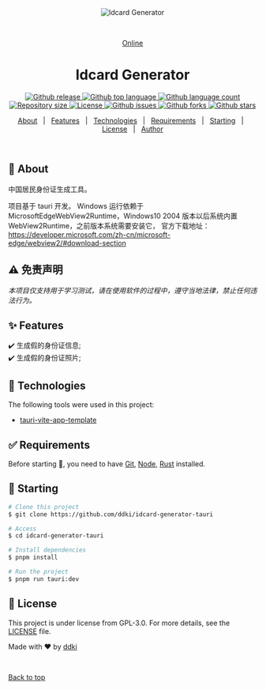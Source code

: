 <div align="center" id="top"> 
  <img src="./public/favicon.ico" alt="Idcard Generator" />

&#xa0;

<a href="https://ddki.github.io/idcard-generator-tauri/">Online</a>

</div>

<h1 align="center">Idcard Generator</h1>

<p align="center">
  <a href="https://github.com/ddki/idcard-generator-tauri/releases">
    <img alt="Github release" src="https://img.shields.io/github/release/ddki/idcard-generator-tauri">
  </a>

  <a href="#">
    <img alt="Github top language" src="https://img.shields.io/github/languages/top/ddki/idcard-generator-tauri">
  </a>

  <a href="#">
    <img alt="Github language count" src="https://img.shields.io/github/languages/count/ddki/idcard-generator-tauri">
  </a>

  <a href="#">
    <img alt="Repository size" src="https://img.shields.io/github/repo-size/ddki/idcard-generator-tauri">
  </a>

  <a href="https://github.com/ddki/idcard-generator-tauri/blob/master/LICENSE">
    <img alt="License" src="https://img.shields.io/github/license/ddki/idcard-generator-tauri">
  </a>

  <a href="https://github.com/ddki/idcard-generator-tauri/issues">
    <img alt="Github issues" src="https://img.shields.io/github/issues/ddki/idcard-generator-tauri" />
  </a>

  <a href="https://github.com/ddki/idcard-generator-tauri/forks">
    <img alt="Github forks" src="https://img.shields.io/github/forks/ddki/idcard-generator-tauri" />
  </a>

  <a href="https://github.com/ddki/idcard-generator-tauri/stargazers">
    <img alt="Github stars" src="https://img.shields.io/github/stars/ddki/idcard-generator-tauri" />
  </a>
</p>

<!-- Status -->

<!-- <h4 align="center">
	🚧  Idcard Generator 🚀 Under construction...  🚧
</h4>

<hr> -->

<p align="center">
  <a href="#dart-about">About</a> &#xa0; | &#xa0; 
  <a href="#sparkles-features">Features</a> &#xa0; | &#xa0;
  <a href="#rocket-technologies">Technologies</a> &#xa0; | &#xa0;
  <a href="#white_check_mark-requirements">Requirements</a> &#xa0; | &#xa0;
  <a href="#checkered_flag-starting">Starting</a> &#xa0; | &#xa0;
  <a href="#memo-license">License</a> &#xa0; | &#xa0;
  <a href="https://github.com/ddki" target="_blank">Author</a>
</p>

<br>

## :dart: About

中国居民身份证生成工具。

项目基于 tauri 开发。 Windows 运行依赖于 MicrosoftEdgeWebView2Runtime，Windows10 2004 版本以后系统内置 WebView2Runtime，之前版本系统需要安装它， 官方下载地址：https://developer.microsoft.com/zh-cn/microsoft-edge/webview2/#download-section

## ⚠️ 免责声明

_本项目仅支持用于学习测试，请在使用软件的过程中，遵守当地法律，禁止任何违法行为。_

## :sparkles: Features

:heavy_check_mark: 生成假的身份证信息;\
:heavy_check_mark: 生成假的身份证照片;

## :rocket: Technologies

The following tools were used in this project:

- [tauri-vite-app-template](https://github.com/ddki/tauri-vite-app-template)

## :white_check_mark: Requirements

Before starting :checkered_flag:, you need to have [Git](https://git-scm.com), [Node](https://nodejs.org/en/), [Rust](https://www.rust-lang.org/) installed.

## :checkered_flag: Starting

```bash
# Clone this project
$ git clone https://github.com/ddki/idcard-generator-tauri

# Access
$ cd idcard-generator-tauri

# Install dependencies
$ pnpm install

# Run the project
$ pnpm run tauri:dev

```

## :memo: License

This project is under license from GPL-3.0. For more details, see the [LICENSE](LICENSE) file.

Made with :heart: by <a href="https://github.com/ddki" target="_blank">ddki</a>

&#xa0;

<a href="#top">Back to top</a>
